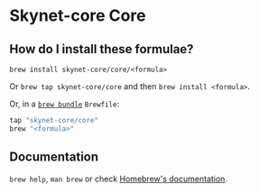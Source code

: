# Skynet-core Core

## How do I install these formulae?

`brew install skynet-core/core/<formula>`

Or `brew tap skynet-core/core` and then `brew install <formula>`.

Or, in a [`brew bundle`](https://github.com/Homebrew/homebrew-bundle) `Brewfile`:

```ruby
tap "skynet-core/core"
brew "<formula>"
```

## Documentation

`brew help`, `man brew` or check [Homebrew's documentation](https://docs.brew.sh).
